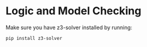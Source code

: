 # Logic and Model Checking

Make sure you have z3-solver installed by running:

```
pip install z3-solver
```
